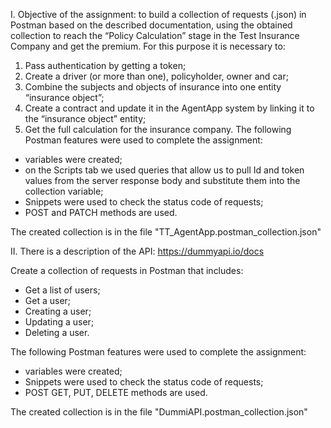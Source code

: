 I. Objective of the assignment: to build a collection of requests (.json) in Postman based on the described documentation, using the obtained collection to reach the “Policy Calculation” stage in the Test Insurance Company and get the premium. 
For this purpose it is necessary to:
1. Pass authentication by getting a token;
2. Create a driver (or more than one), policyholder, owner and car;
3. Combine the subjects and objects of insurance into one entity “insurance object”;
4. Create a contract and update it in the AgentApp system by linking it to the “insurance object” entity;
5. Get the full calculation for the insurance company.
The following Postman features were used to complete the assignment:
- variables were created;
- on the Scripts tab we used queries that allow us to pull Id and token values from the server response body and substitute them into the collection variable;
- Snippets were used to check the status code of requests;
- POST and PATCH methods are used.

The created collection is in the file "TT_AgentApp.postman_collection.json"

II. There is a description of the API: https://dummyapi.io/docs

Create a collection of requests in Postman that includes:
- Get a list of users;
- Get a user;
- Creating a user;
- Updating a user;
- Deleting a user.

The following Postman features were used to complete the assignment:
- variables were created;
- Snippets were used to check the status code of requests;
- POST GET, PUT, DELETE methods are used.

The created collection is in the file "DummiAPI.postman_collection.json"
